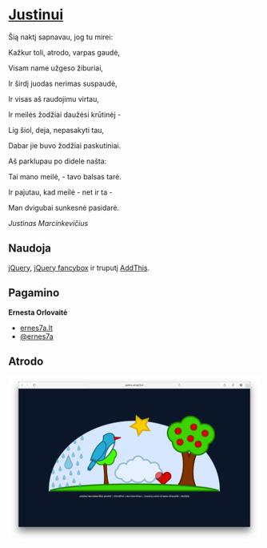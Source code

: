# [Justinui](http://justinui.ernes7a.lt)

Šią naktį sapnavau, jog tu mirei:

Kažkur toli, atrodo, varpas gaudė,

Visam name užgeso žiburiai,

Ir širdį juodas nerimas suspaudė,

Ir visas aš raudojimu virtau,

Ir meilės žodžiai daužėsi krūtinėj -

Lig šiol, deja, nepasakyti tau,

Dabar jie buvo žodžiai paskutiniai.

Aš parklupau po didele našta:

Tai mano meilė, - tavo balsas tarė.

Ir pajutau, kad meilė - net ir ta -

Man dvigubai sunkesnė pasidarė.

*Justinas Marcinkevičius*

## Naudoja
[jQuery](http://jquery.com/), [jQuery fancybox](http://fancybox.net/) ir truputį [AddThis](http://www.addthis.com/).

## Pagamino
**Ernesta Orlovaitė**

+ [ernes7a.lt](http://ernes7a.lt)
+ [@ernes7a](http://twitter.com/ernes7a)

## Atrodo
 ![Justinui](images/Justinui.png)